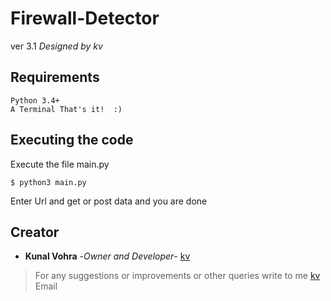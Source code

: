 # Firewall-Detector
ver 3.1  *Designed by kv*


## Requirements
    Python 3.4+
    A Terminal That's it!  :)
    
    
## Executing the code
Execute the file main.py

```
$ python3 main.py
```
Enter Url and get or post data and you are done

 
## Creator
* **Kunal Vohra** -*Owner and Developer*- [kv](https://github.com/kunalvohra94)
> For any suggestions or improvements or other queries write to me [kv](mailto:kunalvohra1994@gmail.com) Email
